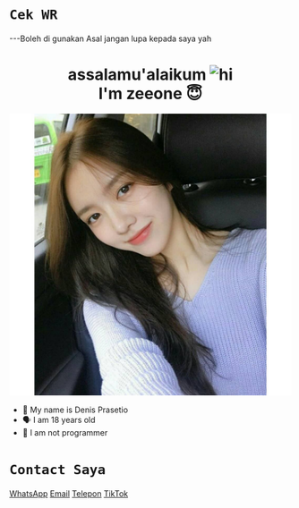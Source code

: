 # `Cek WR`

---Boleh di gunakan Asal jangan lupa kepada saya yah

<h1 align="center">assalamu'alaikum <img src="https://user-images.githubusercontent.com/1303154/88677602-1635ba80-d120-11ea-84d8-d263ba5fc3c0.gif" width="40px" alt="hi"><br>I'm zeeone 😇 </h1>
<p align="center">
  <img src="images/korea.jpg" /></>
</p>

- 👼 My name is Denis Prasetio
- 🗣️ I am 18 years old
- 🔭 I am not programmer

# `Contact Saya`

<a href="https://wa.me/6282319617604"> WhatsApp</a>
<a href="mailto:suport@densproid.xyz"> Email</a>
<a href="tel:082319617604"> Telepon</a>
<a href="https://www.tiktok.com/@denisprasetio13?"> TikTok</a>
